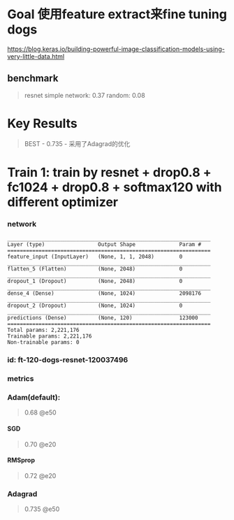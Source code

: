 # Goal 使用feature extract来fine tuning dogs
https://blog.keras.io/building-powerful-image-classification-models-using-very-little-data.html

## benchmark 
> resnet simple network: 0.37
> random: 0.08

# Key Results
> BEST - 0.735 - 采用了Adagrad的优化

# Train 1: train by resnet + drop0.8 + fc1024 + drop0.8 + softmax120 with different optimizer
### network

```
_________________________________________________________________
Layer (type)                 Output Shape              Param #   
=================================================================
feature_input (InputLayer)   (None, 1, 1, 2048)        0         
_________________________________________________________________
flatten_5 (Flatten)          (None, 2048)              0         
_________________________________________________________________
dropout_1 (Dropout)          (None, 2048)              0         
_________________________________________________________________
dense_4 (Dense)              (None, 1024)              2098176   
_________________________________________________________________
dropout_2 (Dropout)          (None, 1024)              0         
_________________________________________________________________
predictions (Dense)          (None, 120)               123000    
=================================================================
Total params: 2,221,176
Trainable params: 2,221,176
Non-trainable params: 0
```

### id: ft-120-dogs-resnet-120037496
### metrics

### Adam(default):  
> 0.68 @e50

#### SGD
> 0.70 @e20

#### RMSprop
> 0.72 @e20

### Adagrad
> 0.735 @e50